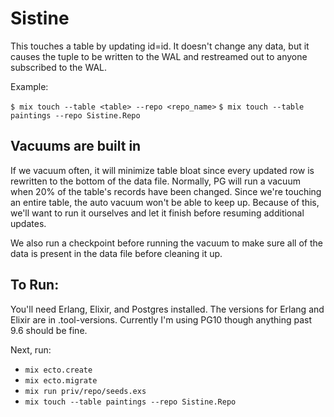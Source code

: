 # Sistine

This touches a table by updating id=id. It doesn't change any data, but it causes the tuple to be written to the WAL and
restreamed out to anyone subscribed to the WAL. 

Example: 

`$ mix touch --table <table> --repo <repo_name>`
`$ mix touch --table paintings --repo Sistine.Repo`

## Vacuums are built in

If we vacuum often, it will minimize table bloat since every updated row is rewritten to the bottom of the data file. Normally, PG will run a vacuum when 20% of the table's records have been changed. Since we're touching an entire table, the auto vacuum won't be able to keep up. Because of this, we'll want to run it ourselves and let it finish before resuming additional updates. 

We also run a checkpoint before running the vacuum to make sure all of the data is present in the data file before cleaning it up.

## To Run:

You'll need Erlang, Elixir, and Postgres installed. The versions for Erlang and Elixir are in .tool-versions. Currently I'm using PG10 though anything past 9.6 should be fine. 

Next, run: 

* `mix ecto.create`
* `mix ecto.migrate`
* `mix run priv/repo/seeds.exs`
* `mix touch --table paintings --repo Sistine.Repo`